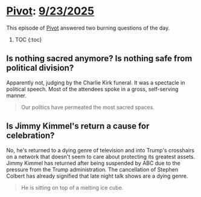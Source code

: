 # [Pivot](https://podcastindex.org/podcast/174725): [9/23/2025](https://writecomments.com/transcripts/?md5=f294ff82f21bd1918d9b13e90ca5c9de)

This episode of [Pivot] answered two burning questions of the day.

1. TOC
{:toc}

[Pivot]: ../../../series/pivot.md

## Is nothing sacred anymore? Is nothing safe from political division?

Apparently not, judging by the Charlie Kirk funeral. It was a spectacle in political speech. Most of the attendees spoke in a gross, self-serving manner.

> Our politics have permeated the most sacred spaces.

## Is Jimmy Kimmel's return a cause for celebration?

No, he's returned to a dying genre of television and into Trump's crosshairs on a network that doesn't seem to care about protecting its greatest assets. Jimmy Kimmel has returned after being suspended by ABC due to the pressure from the Trump administration. The cancellation of Stephen Colbert has already signified that late night talk shows are a dying genre.

> He is sitting on top of a melting ice cube.

